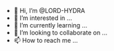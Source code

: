 - 👋 Hi, I’m @LORD-HYDRA
- 👀 I’m interested in ...
- 🌱 I’m currently learning ...
- 💞️ I’m looking to collaborate on ...
- 📫 How to reach me ...

<!---
LORD-HYDRA/LORD-HYDRA is a ✨ special ✨ repository because its `README.md` (this file) appears on your GitHub profile.
You can click the Preview link to take a look at your changes.
--->
